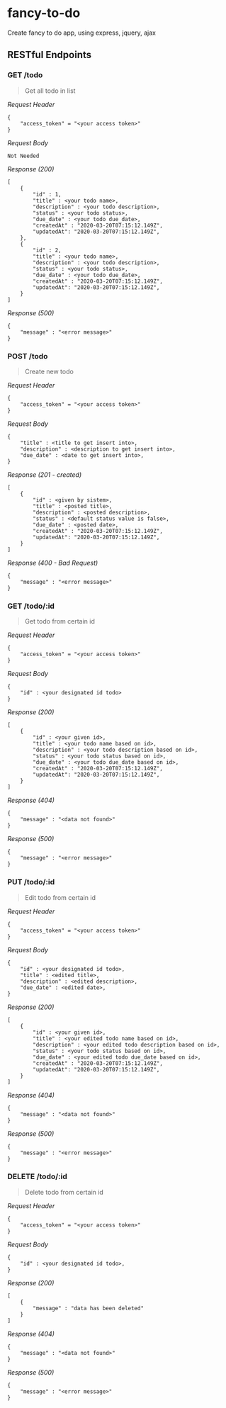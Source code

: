 # fancy-to-do
Create fancy to do app, using express, jquery, ajax

## RESTful Endpoints

### GET /todo
> Get all todo in list

_Request Header_
```
{
    "access_token" = "<your access token>"
}
```

_Request Body_
```
Not Needed
```

_Response (200)_
```
[
    {
        "id" : 1,
        "title" : <your todo name>,
        "description" : <your todo description>,
        "status" : <your todo status>,
        "due_date" : <your todo due_date>,
        "createdAt" : "2020-03-20T07:15:12.149Z",
        "updatedAt": "2020-03-20T07:15:12.149Z",
    },
    {
        "id" : 2,
        "title" : <your todo name>,
        "description" : <your todo description>,
        "status" : <your todo status>,
        "due_date" : <your todo due_date>,
        "createdAt" : "2020-03-20T07:15:12.149Z",
        "updatedAt": "2020-03-20T07:15:12.149Z",
    }
]
```
_Response (500)_
```
{
    "message" : "<error message>"
}
```

### POST /todo
> Create new todo

_Request Header_
```
{
    "access_token" = "<your access token>"
}
```

_Request Body_
```
{
    "title" : <title to get insert into>,
    "description" : <description to get insert into>,
    "due_date" : <date to get insert into>,
}
```

_Response (201 - created)_
```
[
    {
        "id" : <given by sistem>,
        "title" : <posted title>,
        "description" : <posted description>,
        "status" : <default status value is false>,
        "due_date" : <posted date>,
        "createdAt" : "2020-03-20T07:15:12.149Z",
        "updatedAt": "2020-03-20T07:15:12.149Z",
    }
]
```

_Response (400 - Bad Request)_
```
{
    "message" : "<error message>"
}
```

### GET /todo/:id
> Get todo from certain id

_Request Header_
```
{
    "access_token" = "<your access token>"
}
```

_Request Body_
```
{
    "id" : <your designated id todo>
}
```

_Response (200)_
```
[
    {
        "id" : <your given id>,
        "title" : <your todo name based on id>,
        "description" : <your todo description based on id>,
        "status" : <your todo status based on id>,
        "due_date" : <your todo due_date based on id>,
        "createdAt" : "2020-03-20T07:15:12.149Z",
        "updatedAt": "2020-03-20T07:15:12.149Z",
    }
]
```

_Response (404)_
```
{
    "message" : "<data not found>"
}
```

_Response (500)_
```
{
    "message" : "<error message>"
}
```

### PUT /todo/:id
> Edit todo from certain id

_Request Header_
```
{
    "access_token" = "<your access token>"
}
```

_Request Body_
```
{
    "id" : <your designated id todo>,
    "title" : <edited title>,
    "description" : <edited description>,
    "due_date" : <edited date>,
}
```

_Response (200)_
```
[
    {
        "id" : <your given id>,
        "title" : <your edited todo name based on id>,
        "description" : <your edited todo description based on id>,
        "status" : <your todo status based on id>,
        "due_date" : <your edited todo due_date based on id>,
        "createdAt" : "2020-03-20T07:15:12.149Z",
        "updatedAt": "2020-03-20T07:15:12.149Z",
    }
]
```

_Response (404)_
```
{
    "message" : "<data not found>"
}
```

_Response (500)_
```
{
    "message" : "<error message>"
}
```

### DELETE /todo/:id
> Delete todo from certain id

_Request Header_
```
{
    "access_token" = "<your access token>"
}
```

_Request Body_
```
{
    "id" : <your designated id todo>,
}
```

_Response (200)_
```
[
    {
        "message" : "data has been deleted"
    }
]
```

_Response (404)_
```
{
    "message" : "<data not found>"
}
```

_Response (500)_
```
{
    "message" : "<error message>"
}
```

